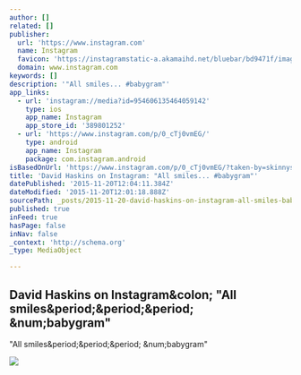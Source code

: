 ```yaml
---
author: []
related: []
publisher:
  url: 'https://www.instagram.com'
  name: Instagram
  favicon: 'https://instagramstatic-a.akamaihd.net/bluebar/bd9471f/images/ico/favicon.ico'
  domain: www.instagram.com
keywords: []
description: '"All smiles... #babygram"'
app_links:
  - url: 'instagram://media?id=954606135464059142'
    type: ios
    app_name: Instagram
    app_store_id: '389801252'
  - url: 'https://www.instagram.com/p/0_cTj0vmEG/'
    type: android
    app_name: Instagram
    package: com.instagram.android
isBasedOnUrl: 'https://www.instagram.com/p/0_cTj0vmEG/?taken-by=skinnysc'
title: 'David Haskins on Instagram: "All smiles... #babygram"'
datePublished: '2015-11-20T12:04:11.384Z'
dateModified: '2015-11-20T12:01:18.888Z'
sourcePath: _posts/2015-11-20-david-haskins-on-instagram-all-smiles-babygram.md
published: true
inFeed: true
hasPage: false
inNav: false
_context: 'http://schema.org'
_type: MediaObject

---
```

<article style=""><h1>David Haskins on Instagram&amp;colon; "All smiles&amp;period;&amp;period;&amp;period; &amp;num;babygram"</h1><p>"All smiles&amp;period;&amp;period;&amp;period; &amp;num;babygram"</p><img src="https://scontent.cdninstagram.com/hphotos-xfp1/t51.2885-15/e15/11055785_799802013441917_2006806258_n.jpg" /></article>